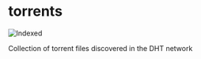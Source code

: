 torrents 
========
![Indexed](https://img.shields.io/badge/indexed-217714-blue)

Collection of torrent files discovered in the DHT network

